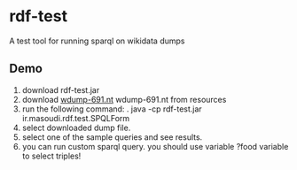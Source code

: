 # rdf-test
A test tool for running sparql on wikidata dumps
## Demo
1. download rdf-test.jar
2. download [wdump-691.nt](https://github.com/rmasoudi/rdf-test/raw/master/resources/wdump-691.nt) wdump-691.nt from resources
3. run the following command:
.  java -cp rdf-test.jar ir.masoudi.rdf.test.SPQLForm
4. select downloaded dump file.
5. select one of the sample queries and see results.
6. you can run custom sparql query. you should use variable ?food variable to select triples!
